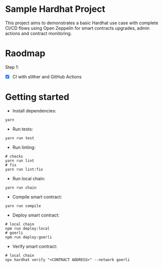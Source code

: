 # Sample Hardhat Project

This project aims to demonstrates a basic Hardhat use case with complete CI/CD flows using Open Zeppelin for smart contracts upgrades, admin actions and contract monitoring. 

# Raodmap

Step 1: 
- [x] CI with slither and GitHub Actions 


# Getting started
- Install dependencies:
```shell
yarn
```
- Run tests:
```shell
yarn run test
```
- Run linting:
```shell
# checks
yarn run lint
# fix
yarn run lint:fix
```
- Run local chain:
```shell
yarn run chain
```
- Compile smart contract:
```shell
yarn run compile
```
- Deploy smart contract:
```shell
# local chain
npm run deploy:local
# goerli
npm run deploy:goerli
```
- Verify smart contract:
```shell
# local chain
npx hardhat verify "<CONTRACT ADDRESS>" --network goerli
```
